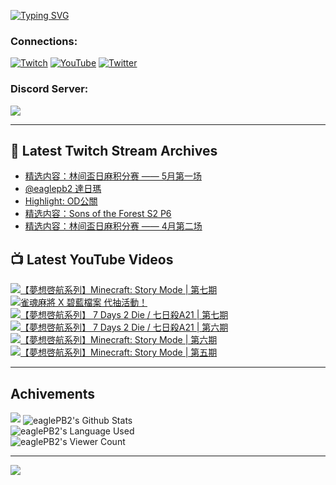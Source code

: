 <!--### Hello people, I'm EaglePB2 - The one who building something for fun 👋
Thank you for standby for this profile.   
The purpose of this profile is coming soon.   
You may come back later, as you wish if this readme.md is updated.   -->

<a href="https://git.io/typing-svg"><img src="https://readme-typing-svg.herokuapp.com?font=Fira+Code&duration=1000&pause=5000&vCenter=true&random=false&width=500&lines=%F0%9F%91%8B+Hello+Everyone%2C+I'm+EaglePB2.;%F0%9F%99%87+Thank+you+for+stopping+by+my+profile.+;%F0%9F%94%AD+%3D%3D%3D%3D+%F0%9F%94%AD;%F0%9F%91%8B+%E4%BD%A0%E5%A5%BD%EF%BC%8C%E6%AD%A1%E8%BF%8E%E4%BE%86%E5%88%B0%E6%88%91%E7%9A%84%E4%BB%A3%E7%A2%BC%E5%BA%AB%E3%80%82;%F0%9F%99%87+%E6%84%9F%E8%AC%9D%E5%89%8D%E4%BE%86%E5%8F%83%E8%A7%80%E5%B0%8F%E5%B1%8B+owo~" alt="Typing SVG" /></a>

### Connections:

[![Twitch](https://img.shields.io/badge/Twitch-9347FF?style=flat-square&logo=twitch&logoColor=white)](https://www.twitch.tv/eaglepb2)
[![YouTube](https://img.shields.io/badge/YouTube-%23FF0000.svg?style=flat-square&logo=YouTube&logoColor=white)](https://www.youtube.com/eaglepb2)
[![Twitter](https://img.shields.io/badge/Twitter-%231DA1F2.svg?style=flat-square&logo=Twitter&logoColor=white)](https://twitter.com/eaglepb2)

### Discord Server:

[![](https://invidget.switchblade.xyz/qKrub9b?theme=dark&language=ch)](https://discord.gg/qKrub9b)

---

## 👾 Latest Twitch Stream Archives
<!-- TWITCH:START -->
- [精选内容：林间盃日麻积分赛 —— 5月第一场](https://www.twitch.tv/videos/2134594334)
- [@eaglepb2 達日瑪](https://www.twitch.tv/videos/2134418871)
- [Highlight: OD公關](https://www.twitch.tv/videos/2127434877)
- [精选内容：Sons of the Forest S2 P6](https://www.twitch.tv/videos/2118477325)
- [精选内容：林间盃日麻积分赛 —— 4月第二场](https://www.twitch.tv/videos/2118477136)
<!-- TWITCH:END -->



## 📺 Latest YouTube Videos
<!-- YOUTUBE:START -->
<!-- YOUTUBE:END -->

<!-- BEGIN YOUTUBE-CARDS -->
<a href="https://www.youtube.com/watch?v=RCbh6JfKti0">
  <picture>
    <source media="(prefers-color-scheme: dark)" srcset="https://ytcards.demolab.com/?id=RCbh6JfKti0&title=%E3%80%90%E5%A4%A2%E6%83%B3%E5%95%93%E8%88%AA%E7%B3%BB%E5%88%97%E3%80%91Minecraft%3A+Story+Mode+%7C+%E7%AC%AC%E4%B8%83%E6%9C%9F&lang=zh&timestamp=1714668218&background_color=%230d1117&title_color=%23ffffff&stats_color=%23dedede&max_title_lines=1&width=250&border_radius=5&duration=5560">
    <img src="https://ytcards.demolab.com/?id=RCbh6JfKti0&title=%E3%80%90%E5%A4%A2%E6%83%B3%E5%95%93%E8%88%AA%E7%B3%BB%E5%88%97%E3%80%91Minecraft%3A+Story+Mode+%7C+%E7%AC%AC%E4%B8%83%E6%9C%9F&lang=zh&timestamp=1714668218&background_color=%23ffffff&title_color=%2324292f&stats_color=%2357606a&max_title_lines=1&width=250&border_radius=5&duration=5560" alt="【夢想啓航系列】Minecraft: Story Mode | 第七期" title="【夢想啓航系列】Minecraft: Story Mode | 第七期">
  </picture>
</a>
<a href="https://www.youtube.com/watch?v=b8TzYXBkkU8">
  <picture>
    <source media="(prefers-color-scheme: dark)" srcset="https://ytcards.demolab.com/?id=b8TzYXBkkU8&title=%E9%9B%80%E9%AD%82%E9%BA%BB%E5%B0%87+X+%E7%A2%A7%E8%97%8D%E6%AA%94%E6%A1%88+%E4%BB%A3%E6%8A%BD%E6%B4%BB%E5%8B%95%EF%BC%81&lang=zh&timestamp=1714633759&background_color=%230d1117&title_color=%23ffffff&stats_color=%23dedede&max_title_lines=1&width=250&border_radius=5&duration=56">
    <img src="https://ytcards.demolab.com/?id=b8TzYXBkkU8&title=%E9%9B%80%E9%AD%82%E9%BA%BB%E5%B0%87+X+%E7%A2%A7%E8%97%8D%E6%AA%94%E6%A1%88+%E4%BB%A3%E6%8A%BD%E6%B4%BB%E5%8B%95%EF%BC%81&lang=zh&timestamp=1714633759&background_color=%23ffffff&title_color=%2324292f&stats_color=%2357606a&max_title_lines=1&width=250&border_radius=5&duration=56" alt="雀魂麻將 X 碧藍檔案 代抽活動！" title="雀魂麻將 X 碧藍檔案 代抽活動！">
  </picture>
</a>
<a href="https://www.youtube.com/watch?v=Ba4IWemsldA">
  <picture>
    <source media="(prefers-color-scheme: dark)" srcset="https://ytcards.demolab.com/?id=Ba4IWemsldA&title=%E3%80%90%E5%A4%A2%E6%83%B3%E5%95%93%E8%88%AA%E7%B3%BB%E5%88%97%E3%80%91+7+Days+2+Die+%2F+%E4%B8%83%E6%97%A5%E6%AE%BAA21+%7C+%E7%AC%AC%E4%B8%83%E6%9C%9F&lang=zh&timestamp=1714547900&background_color=%230d1117&title_color=%23ffffff&stats_color=%23dedede&max_title_lines=1&width=250&border_radius=5&duration=12520">
    <img src="https://ytcards.demolab.com/?id=Ba4IWemsldA&title=%E3%80%90%E5%A4%A2%E6%83%B3%E5%95%93%E8%88%AA%E7%B3%BB%E5%88%97%E3%80%91+7+Days+2+Die+%2F+%E4%B8%83%E6%97%A5%E6%AE%BAA21+%7C+%E7%AC%AC%E4%B8%83%E6%9C%9F&lang=zh&timestamp=1714547900&background_color=%23ffffff&title_color=%2324292f&stats_color=%2357606a&max_title_lines=1&width=250&border_radius=5&duration=12520" alt="【夢想啓航系列】 7 Days 2 Die / 七日殺A21 | 第七期" title="【夢想啓航系列】 7 Days 2 Die / 七日殺A21 | 第七期">
  </picture>
</a>
<a href="https://www.youtube.com/watch?v=HHkz5WHx1e0">
  <picture>
    <source media="(prefers-color-scheme: dark)" srcset="https://ytcards.demolab.com/?id=HHkz5WHx1e0&title=%E3%80%90%E5%A4%A2%E6%83%B3%E5%95%93%E8%88%AA%E7%B3%BB%E5%88%97%E3%80%91+7+Days+2+Die+%2F+%E4%B8%83%E6%97%A5%E6%AE%BAA21+%7C+%E7%AC%AC%E5%85%AD%E6%9C%9F&lang=zh&timestamp=1714464407&background_color=%230d1117&title_color=%23ffffff&stats_color=%23dedede&max_title_lines=1&width=250&border_radius=5&duration=15337">
    <img src="https://ytcards.demolab.com/?id=HHkz5WHx1e0&title=%E3%80%90%E5%A4%A2%E6%83%B3%E5%95%93%E8%88%AA%E7%B3%BB%E5%88%97%E3%80%91+7+Days+2+Die+%2F+%E4%B8%83%E6%97%A5%E6%AE%BAA21+%7C+%E7%AC%AC%E5%85%AD%E6%9C%9F&lang=zh&timestamp=1714464407&background_color=%23ffffff&title_color=%2324292f&stats_color=%2357606a&max_title_lines=1&width=250&border_radius=5&duration=15337" alt="【夢想啓航系列】 7 Days 2 Die / 七日殺A21 | 第六期" title="【夢想啓航系列】 7 Days 2 Die / 七日殺A21 | 第六期">
  </picture>
</a>
<a href="https://www.youtube.com/watch?v=2Zsp5rq5XM0">
  <picture>
    <source media="(prefers-color-scheme: dark)" srcset="https://ytcards.demolab.com/?id=2Zsp5rq5XM0&title=%E3%80%90%E5%A4%A2%E6%83%B3%E5%95%93%E8%88%AA%E7%B3%BB%E5%88%97%E3%80%91Minecraft%3A+Story+Mode+%7C+%E7%AC%AC%E5%85%AD%E6%9C%9F&lang=zh&timestamp=1714382586&background_color=%230d1117&title_color=%23ffffff&stats_color=%23dedede&max_title_lines=1&width=250&border_radius=5&duration=15857">
    <img src="https://ytcards.demolab.com/?id=2Zsp5rq5XM0&title=%E3%80%90%E5%A4%A2%E6%83%B3%E5%95%93%E8%88%AA%E7%B3%BB%E5%88%97%E3%80%91Minecraft%3A+Story+Mode+%7C+%E7%AC%AC%E5%85%AD%E6%9C%9F&lang=zh&timestamp=1714382586&background_color=%23ffffff&title_color=%2324292f&stats_color=%2357606a&max_title_lines=1&width=250&border_radius=5&duration=15857" alt="【夢想啓航系列】Minecraft: Story Mode | 第六期" title="【夢想啓航系列】Minecraft: Story Mode | 第六期">
  </picture>
</a>
<a href="https://www.youtube.com/watch?v=l1KnnmeB3Ag">
  <picture>
    <source media="(prefers-color-scheme: dark)" srcset="https://ytcards.demolab.com/?id=l1KnnmeB3Ag&title=%E3%80%90%E5%A4%A2%E6%83%B3%E5%95%93%E8%88%AA%E7%B3%BB%E5%88%97%E3%80%91Minecraft%3A+Story+Mode+%7C+%E7%AC%AC%E4%BA%94%E6%9C%9F&lang=zh&timestamp=1714333793&background_color=%230d1117&title_color=%23ffffff&stats_color=%23dedede&max_title_lines=1&width=250&border_radius=5&duration=7150">
    <img src="https://ytcards.demolab.com/?id=l1KnnmeB3Ag&title=%E3%80%90%E5%A4%A2%E6%83%B3%E5%95%93%E8%88%AA%E7%B3%BB%E5%88%97%E3%80%91Minecraft%3A+Story+Mode+%7C+%E7%AC%AC%E4%BA%94%E6%9C%9F&lang=zh&timestamp=1714333793&background_color=%23ffffff&title_color=%2324292f&stats_color=%2357606a&max_title_lines=1&width=250&border_radius=5&duration=7150" alt="【夢想啓航系列】Minecraft: Story Mode | 第五期" title="【夢想啓航系列】Minecraft: Story Mode | 第五期">
  </picture>
</a>
<!-- END YOUTUBE-CARDS -->

---

## Achivements
[![](https://github-profile-trophy.vercel.app/?username=eaglepb2&theme=monokai&no-bg=true&&title=Repositories,Issues,Commit,MultiLanguage)](https://github.com/anuraghazra/github-readme-stats)
<img align="center" alt="eaglePB2's Github Stats" src="https://github-readme-stats.vercel.app/api?username=eaglePB2&show_icons=true&hide_border=true&theme=merko" />
<br>
<img align="center" alt="eaglePB2's Language Used" src="https://github-readme-stats.vercel.app/api/top-langs/?username=eaglePB2&show_icons=true&hide_border=true&theme=merko&layout=compact&langs_count=8" />
<br>
<img align="center" alt="eaglePB2's Viewer Count" src="https://visitcount.itsvg.in/api?id=eaglepb2&label=Profile%20Views&color=3&icon=5&pretty=true" />

<hr>

<!-- RANDOMQUOTE:START -->
![](https://quotes-github-readme.vercel.app/api?type=horizontal&theme=merko)
<!-- RANDOMQUOTE:END -->


<!--
       _____   _   _   _____       _____   _   _   ____   
      |_   _| | | | | |  ___|     |  ___| | \ | | |  _  \  
        | |   | |_| | | |___      | |___  |  \| | | | | | 
        | |   |  _  | |  ___|     |  ___| |     | | | | | 
        | |   | | | | | |___      | |___  | |\  | | |_| | 
        |_|   |_| |_| |_____|     |_____| |_| \_| |____ / 
      
-->
